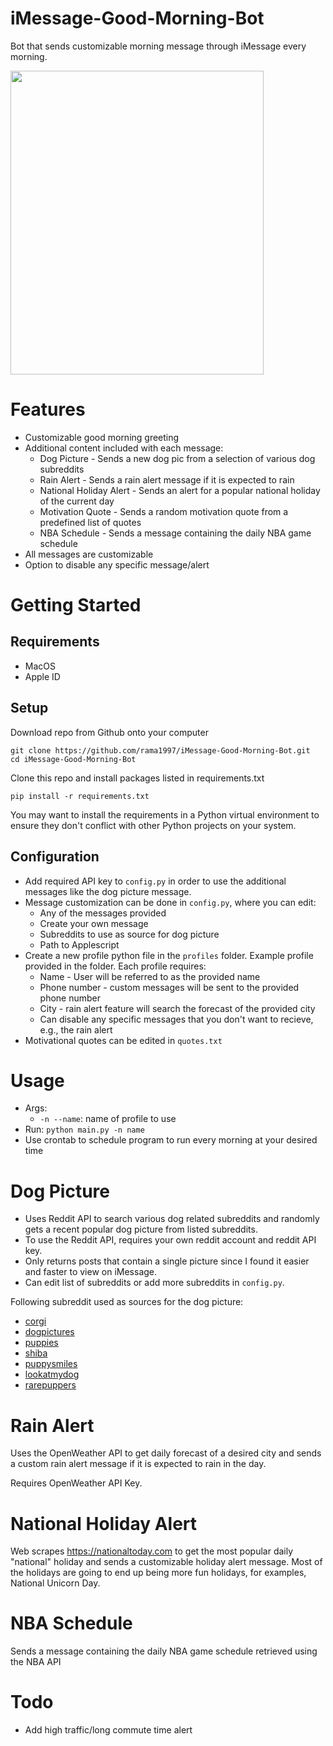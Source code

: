 # iMessage-Good-Morning-Bot
Bot that sends customizable morning message through iMessage every morning.

<img src="https://i.imgur.com/EDDUyPo.png" width="405" height="486" />

# Features
- Customizable good morning greeting
- Additional content included with each message:
	- Dog Picture - Sends a new dog pic from a selection of various dog subreddits
	- Rain Alert - Sends a rain alert message if it is expected to rain
	- National Holiday Alert - Sends an alert for a popular national holiday of the current day
	- Motivation Quote - Sends a random motivation quote from a predefined list of quotes
	- NBA Schedule - Sends a message containing the daily NBA game schedule
- All messages are customizable
- Option to disable any specific message/alert

# Getting Started

## Requirements 
- MacOS 
- Apple ID

## Setup
Download repo from Github onto your computer
```
git clone https://github.com/rama1997/iMessage-Good-Morning-Bot.git
cd iMessage-Good-Morning-Bot
```

Clone this repo and install packages listed in requirements.txt
```
pip install -r requirements.txt
```
You may want to install the requirements in a Python virtual environment to ensure they don't conflict with other Python projects on your system.

## Configuration
- Add required API key to `config.py` in order to use the additional messages like the dog picture message.
- Message customization can be done in `config.py`, where you can edit: 
	- Any of the messages provided
	- Create your own message
	- Subreddits to use as source for dog picture 
	- Path to Applescript
- Create a new profile python file in the `profiles` folder. Example profile provided in the folder. Each profile requires:
	- Name - User will be referred to as the provided name
	- Phone number - custom messages will be sent to the provided phone number
	- City - rain alert feature will search the forecast of the provided city
	- Can disable any specific messages that you don't want to recieve, e.g., the rain alert
- Motivational quotes can be edited in `quotes.txt`

# Usage 
- Args:
	- `-n --name`: name of profile to use 
- Run: `python main.py -n name`
- Use crontab to schedule program to run every morning at your desired time

# Dog Picture
- Uses Reddit API to search various dog related subreddits and randomly gets a recent popular dog picture from listed subreddits. 
- To use the Reddit API, requires your own reddit account and reddit API key.
- Only returns posts that contain a single picture since I found it easier and faster to view on iMessage. 
- Can edit list of subreddits or add more subreddits in `config.py`. 

Following subreddit used as sources for the dog picture:
- [corgi](https://www.reddit.com/r/corgi/) 
- [dogpictures](https://www.reddit.com/r/dogpictures/)
- [puppies](https://www.reddit.com/r/puppies/)
- [shiba](https://www.reddit.com/r/shiba) 
- [puppysmiles](https://www.reddit.com/r/puppysmiles)
- [lookatmydog](https://www.reddit.com/r/lookatmydog)
- [rarepuppers](https://www.reddit.com/r/rarepuppers) 


# Rain Alert
Uses the OpenWeather API to get daily forecast of a desired city and sends a custom rain alert message if it is expected to rain in the day.

Requires OpenWeather API Key.

# National Holiday Alert
Web scrapes https://nationaltoday.com to get the most popular daily "national" holiday and sends a customizable holiday alert message. Most of the holidays are going to end up being more fun holidays, for examples, National Unicorn Day.

# NBA Schedule
Sends a message containing the daily NBA game schedule retrieved using the NBA API

# Todo
- Add high traffic/long commute time alert